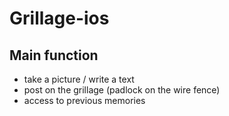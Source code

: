 # Grillage-ios

## Main function
- take a picture / write a text
- post on the grillage (padlock on the wire fence)
- access to previous memories
